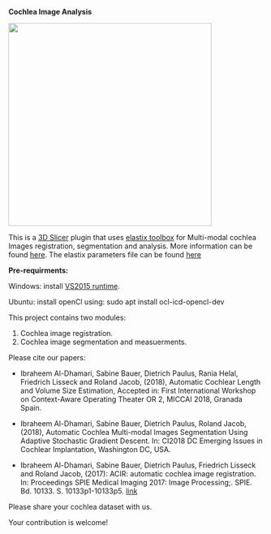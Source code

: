 **Cochlea Image Analysis**

<img src="https://github.com/MedicalImageAnalysisTutorials/SlicerCochlea/blob/master/Cochlea.png" width="400" height="400">

This is a [3D Slicer](https://github.com/Slicer/Slicer) plugin that uses [elastix toolbox](https://github.com/SuperElastix/elastix) for Multi-modal cochlea Images registration, segmentation and analysis. More information can be found [here](https://mtixnat.uni-koblenz.de). The elastix parameters file can be found [here](http://elastix.bigr.nl/wiki/index.php/Par0053)

**Pre-requirments:** 

Windows: install [VS2015 runtime](https://www.microsoft.com/en-ca/download/confirmation.aspx?id=48145&6B49FDFB-8E5B-4B07-BC31-15695C5A2143=1).

Ubuntu: install openCl using: sudo apt install ocl-icd-opencl-dev

This project contains two modules:

  1. Cochlea image registration.
  2. Cochlea image segmentation and measuerments. 

Please cite our papers:
*  Ibraheem Al-Dhamari, Sabine Bauer, Dietrich Paulus, Rania Helal, Friedrich Lisseck and Roland Jacob, (2018), Automatic Cochlear Length and Volume Size Estimation, Accepted in: First  International Workshop on Context-Aware Operating Theater OR 2, MICCAI 2018, Granada Spain.     

*  Ibraheem Al-Dhamari, Sabine Bauer, Dietrich Paulus, Roland Jacob, (2018), Automatic Cochlea Multi-modal Images Segmentation Using Adaptive Stochastic Gradient Descent. In: CI2018 DC Emerging Issues in Cochlear Implantation, Washington DC, USA.

*  Ibraheem Al-Dhamari, Sabine Bauer, Dietrich Paulus, Friedrich Lisseck and Roland Jacob, (2017): ACIR: automatic cochlea image registration. In: Proceedings SPIE Medical Imaging 2017: Image Processing;. SPIE. Bd. 10133. S. 10133p1-10133p5. [link](http://spie.org/Publications/Proceedings/Paper/10.1117/12.2254396)


Please share your cochlea dataset with us. 

Your contribution is welcome! 


